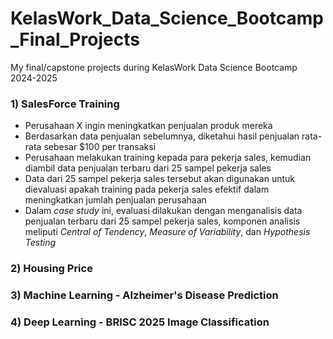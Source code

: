 # KelasWork_Data_Science_Bootcamp_Final_Projects
My final/capstone projects during KelasWork Data Science Bootcamp 2024-2025
### 1) SalesForce Training
* Perusahaan X ingin meningkatkan penjualan produk mereka
* Berdasarkan data penjualan sebelumnya, diketahui hasil penjualan rata-rata sebesar $100 per transaksi
* Perusahaan melakukan training kepada para pekerja sales, kemudian diambil data penjualan terbaru dari 25 sampel pekerja sales
* Data dari 25 sampel pekerja sales tersebut akan digunakan untuk dievaluasi apakah training pada pekerja sales efektif dalam meningkatkan jumlah penjualan perusahaan
* Dalam *case study* ini, evaluasi dilakukan dengan menganalisis data penjualan terbaru dari 25 sampel pekerja sales, komponen analisis meliputi *Central of Tendency*, *Measure of Variability*, dan *Hypothesis Testing*
### 2) Housing Price
### 3) Machine Learning - Alzheimer's Disease Prediction
### 4) Deep Learning - BRISC 2025 Image Classification
